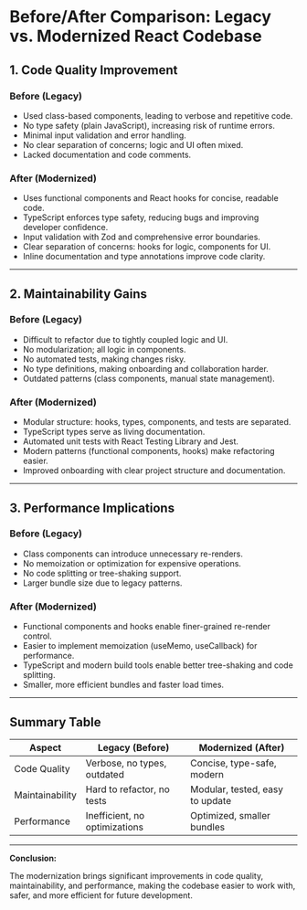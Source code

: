 # Before/After Comparison: Legacy vs. Modernized React Codebase

## 1. Code Quality Improvement

### Before (Legacy)

- Used class-based components, leading to verbose and repetitive code.
- No type safety (plain JavaScript), increasing risk of runtime errors.
- Minimal input validation and error handling.
- No clear separation of concerns; logic and UI often mixed.
- Lacked documentation and code comments.

### After (Modernized)

- Uses functional components and React hooks for concise, readable code.
- TypeScript enforces type safety, reducing bugs and improving developer confidence.
- Input validation with Zod and comprehensive error boundaries.
- Clear separation of concerns: hooks for logic, components for UI.
- Inline documentation and type annotations improve code clarity.

---

## 2. Maintainability Gains

### Before (Legacy)

- Difficult to refactor due to tightly coupled logic and UI.
- No modularization; all logic in components.
- No automated tests, making changes risky.
- No type definitions, making onboarding and collaboration harder.
- Outdated patterns (class components, manual state management).

### After (Modernized)

- Modular structure: hooks, types, components, and tests are separated.
- TypeScript types serve as living documentation.
- Automated unit tests with React Testing Library and Jest.
- Modern patterns (functional components, hooks) make refactoring easier.
- Improved onboarding with clear project structure and documentation.

---

## 3. Performance Implications

### Before (Legacy)

- Class components can introduce unnecessary re-renders.
- No memoization or optimization for expensive operations.
- No code splitting or tree-shaking support.
- Larger bundle size due to legacy patterns.

### After (Modernized)

- Functional components and hooks enable finer-grained re-render control.
- Easier to implement memoization (useMemo, useCallback) for performance.
- TypeScript and modern build tools enable better tree-shaking and code splitting.
- Smaller, more efficient bundles and faster load times.

---

## Summary Table

| Aspect          | Legacy (Before)               | Modernized (After)              |
| --------------- | ----------------------------- | ------------------------------- |
| Code Quality    | Verbose, no types, outdated   | Concise, type-safe, modern      |
| Maintainability | Hard to refactor, no tests    | Modular, tested, easy to update |
| Performance     | Inefficient, no optimizations | Optimized, smaller bundles      |

---

**Conclusion:**

The modernization brings significant improvements in code quality, maintainability, and performance, making the codebase easier to work with, safer, and more efficient for future development.
